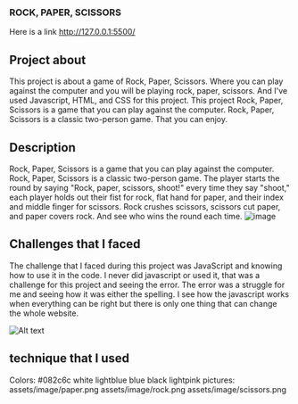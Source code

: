 ### ROCK, PAPER, SCISSORS

Here is a link http://127.0.0.1:5500/

## Project about
This project is about a game of Rock, Paper, Scissors. Where you can play against the computer and you will be playing rock, paper, scissors. And I've used Javascript, HTML, and CSS for this project. This project Rock, Paper, Scissors is a game that you can play against the computer. Rock, Paper, Scissors is a classic two-person game. That you can enjoy.

## Description
Rock, Paper, Scissors is a game that you can play against the computer. Rock, Paper, Scissors is a classic two-person game. The player starts the round by saying "Rock, paper, scissors, shoot!" every time they say "shoot," each player holds out their fist for rock, flat hand for paper, and their index and middle finger for scissors. Rock crushes scissors, scissors cut paper, and paper covers rock. And see who wins the round each time. 
![image](https://github.com/jjmaila/Rock-Paper-Scissors/assets/128652768/87136639-3a29-4b50-9b65-e6795a50f32e)

## Challenges that I faced 
The challenge that I faced during this project was JavaScript and knowing how to use it in the code. I never did javascript or used it, that was a challenge for this project and seeing the error. The error was a struggle for me and seeing how it was either the spelling. I see how the javascript works when everything can be right but there is only one thing that can change the whole website. 

![Alt text](image-1.png)

## technique that I used
Colors:  #082c6c white  lightblue  blue  black  lightpink
pictures: assets/image/paper.png 
          assets/image/rock.png
         assets/image/scissors.png 

 
 
